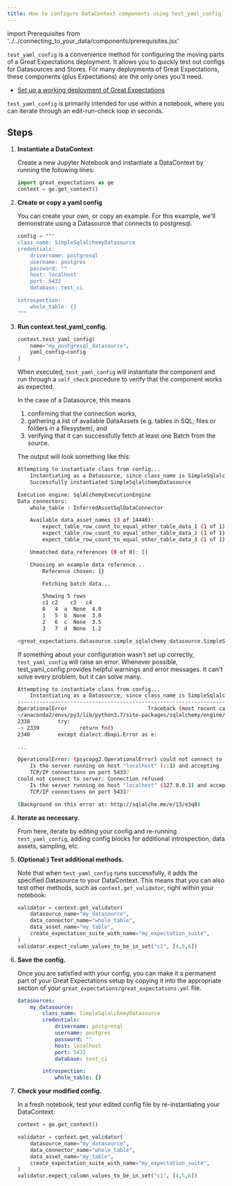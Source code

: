 ```yaml
---
title: How to configure DataContext components using test_yaml_config
---
```

import Prerequisites from '../../connecting_to_your_data/components/prerequisites.jsx'

``test_yaml_config`` is a convenience method for configuring the moving parts of a Great Expectations deployment. It allows you to quickly test out configs for Datasources and Stores. For many deployments of Great Expectations, these components (plus Expectations) are the only ones you'll need.

<Prerequisites>

- [Set up a working deployment of Great Expectations](../../../tutorials/getting_started/intro.md)

</Prerequisites>

``test_yaml_config`` is primarily intended for use within a notebook, where you can iterate through an edit-run-check loop in seconds.

Steps
-----

1. **Instantiate a DataContext**

    Create a new Jupyter Notebook and instantiate a DataContext by running the following lines:

    ```python
    import great_expectations as ge
    context = ge.get_context()
    ```

2. **Create or copy a yaml config**

    You can create your own, or copy an example. For this example, we'll demonstrate using a Datasource that connects to postgresql.

    ```python
    config = """
    class_name: SimpleSqlalchemyDatasource
    credentials:
        drivername: postgresql
        username: postgres
        password: ""
        host: localhost
        port: 5432
        database: test_ci

    introspection:
        whole_table: {}
    """
    ```

3. **Run context.test_yaml_config.**

    ```python
    context.test_yaml_config(
        name="my_postgresql_datasource",
        yaml_config=config
    )
    ```

    When executed, ``test_yaml_config`` will instantiate the component and run through a ``self_check`` procedure to verify that the component works as expected.
    
    In the case of a Datasource, this means

    1. confirming that the connection works,
    2. gathering a list of available DataAssets (e.g. tables in SQL; files or folders in a filesystem), and
    3. verifying that it can successfully fetch at least one Batch from the source.

    The output will look something like this:

    ```bash
    Attempting to instantiate class from config...
        Instantiating as a Datasource, since class_name is SimpleSqlalchemyDatasource
        Successfully instantiated SimpleSqlalchemyDatasource

    Execution engine: SqlAlchemyExecutionEngine
    Data connectors:
        whole_table : InferredAssetSqlDataConnector

        Available data_asset_names (3 of 14440):
            expect_table_row_count_to_equal_other_table_data_1 (1 of 1): [{}]
            expect_table_row_count_to_equal_other_table_data_2 (1 of 1): [{}]
            expect_table_row_count_to_equal_other_table_data_3 (1 of 1): [{}]

        Unmatched data_references (0 of 0): []

        Choosing an example data reference...
            Reference chosen: {}

            Fetching batch data...

            Showing 5 rows
            c1 c2    c3   c4
            0   4  a  None  4.0
            1   5  b  None  3.0
            2   6  c  None  3.5
            3   7  d  None  1.2

    <great_expectations.datasource.simple_sqlalchemy_datasource.SimpleSqlalchemyDatasource at 0x12c1e4d50>
    ```

    If something about your configuration wasn't set up correctly, ``test_yaml_config`` will raise an error.  Whenever possible, test_yaml_config provides helpful warnings and error messages. It can't solve every problem, but it can solve many.

    ```bash
    Attempting to instantiate class from config...
        Instantiating as a Datasource, since class_name is SimpleSqlalchemyDatasource
    ---------------------------------------------------------------------------
    OperationalError                          Traceback (most recent call last)
    ~/anaconda2/envs/py3/lib/python3.7/site-packages/sqlalchemy/engine/base.py in _wrap_pool_connect(self, fn, connection)
    2338         try:
    -> 2339             return fn()
    2340         except dialect.dbapi.Error as e:

    ...

    OperationalError: (psycopg2.OperationalError) could not connect to server: Connection refused
        Is the server running on host "localhost" (::1) and accepting
        TCP/IP connections on port 5433?
    could not connect to server: Connection refused
        Is the server running on host "localhost" (127.0.0.1) and accepting
        TCP/IP connections on port 5433?

    (Background on this error at: http://sqlalche.me/e/13/e3q8)
    ```

4. **Iterate as necessary.**

    From here, iterate by editing your config and re-running ``test_yaml_config``, adding config blocks for additional introspection, data assets, sampling, etc.

5. **(Optional:) Test additional methods.**

    Note that when ``test_yaml_config`` runs successfully, it adds the specified Datasource to your DataContext. This means that you can also test other methods, such as ``context.get_validator``, right within your notebook:

    ```python
    validator = context.get_validator(
        datasource_name="my_datasource",
        data_connector_name="whole_table",
        data_asset_name="my_table",
        create_expectation_suite_with_name="my_expectation_suite",
    )
    validator.expect_column_values_to_be_in_set("c1", [4,5,6])
    ```

6. **Save the config.**

    Once you are satisfied with your config, you can make it a permanent part of your Great Expectations setup by copying it into the appropriate section of your ``great_expectations/great_expectations.yml`` file.

    ```yaml
    datasources:
        my_datasource:
            class_name: SimpleSqlalchemyDatasource
            credentials:
                drivername: postgresql
                username: postgres
                password: ""
                host: localhost
                port: 5432
                database: test_ci

            introspection:
                whole_table: {}
    ```

7. **Check your modified config.**

    In a fresh notebook, test your edited config file by re-instantiating your DataContext:

    ```python
    context = ge.get_context()

    validator = context.get_validator(
        datasource_name="my_datasource",
        data_connector_name="whole_table",
        data_asset_name="my_table",
        create_expectation_suite_with_name="my_expectation_suite",
    )
    validator.expect_column_values_to_be_in_set("c1", [4,5,6])
    ```

